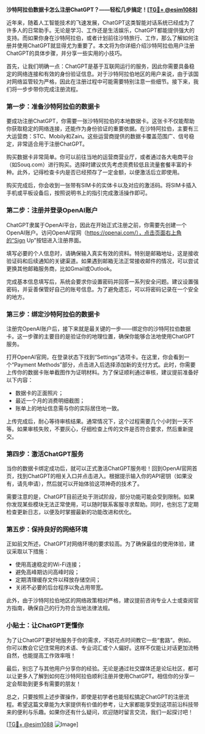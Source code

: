 **沙特阿拉伯数据卡怎么注册ChatGPT？——轻松几步搞定！[[TG💪+ @esim1088](https://t.me/s/esim1088)]**

近年来，随着人工智能技术的飞速发展，ChatGPT这类智能对话系统已经成为了许多人的日常助手。无论是学习、工作还是生活娱乐，ChatGPT都能提供强大的支持。而如果你身在沙特阿拉伯，或者计划前往沙特旅行、工作，那么了解如何注册并使用ChatGPT就显得尤为重要了。本文将为你详细介绍沙特阿拉伯用户注册ChatGPT的具体步骤，并分享一些实用的小技巧。

首先，让我们明确一点：ChatGPT是基于互联网运行的服务，因此你需要具备稳定的网络连接和有效的身份验证信息。对于沙特阿拉伯地区的用户来说，由于该国对网络监管较为严格，因此在注册过程中可能需要特别注意一些细节。接下来，我们将一步步带你完成注册流程。

### **第一步：准备沙特阿拉伯的数据卡**
要成功注册ChatGPT，你需要一张沙特阿拉伯的本地数据卡。这张卡不仅能帮助你获取稳定的网络连接，还能作为身份验证的重要依据。在沙特阿拉伯，主要有三大运营商：STC、Mobily和Zain。这些运营商提供的数据卡覆盖范围广、信号稳定，非常适合用于注册ChatGPT。

购买数据卡非常简单。你可以前往当地的运营商营业厅，或者通过各大电商平台（如Souq.com）进行购买。选择时建议优先考虑资费较低且流量套餐丰富的卡种。此外，记得检查卡内是否已经预存了一定金额，以便激活后立即使用。

购买完成后，你会收到一张带有SIM卡的实体卡以及对应的激活码。将SIM卡插入手机或平板设备后，按照说明书上的指引完成激活操作即可。

### **第二步：注册并登录OpenAI账户**
ChatGPT隶属于OpenAI平台，因此在开始正式注册之前，你需要先创建一个OpenAI账户。访问OpenAI官网（https://openai.com/），点击页面右上角的“Sign Up”按钮进入注册界面。

填写必要的个人信息时，请确保输入真实有效的资料。特别是邮箱地址，这是接收验证码和后续通知的关键渠道。如果遇到邮箱无法正常接收邮件的情况，可以尝试更换其他邮箱服务商，比如Gmail或Outlook。

完成基本信息填写后，系统会要求你设置密码并回答一系列安全问题。建议设置强密码，并妥善保管好自己的账号信息。为了避免遗忘，可以将密码记录在一个安全的地方。

### **第三步：绑定沙特阿拉伯的数据卡**
注册完OpenAI账户后，接下来就是最关键的一步——绑定你的沙特阿拉伯数据卡。这一步骤的主要目的是验证你的地理位置，确保你能够合法地使用ChatGPT服务。

打开OpenAI官网，在登录状态下找到“Settings”选项卡。在这里，你会看到一个“Payment Methods”部分，点击进入后选择添加新的支付方式。此时，你需要上传你的数据卡账单截图作为证明材料。为了保证顺利通过审核，建议提前准备好以下内容：

- 数据卡的正面照片；
- 最近一个月的消费明细截图；
- 账单上的地址信息需与你的实际居住地一致。

上传完成后，耐心等待审核结果。通常情况下，这个过程需要几个小时到一天不等。如果审核失败，不要灰心，仔细检查上传的文件是否符合要求，然后重新提交。

### **第四步：激活ChatGPT服务**
当你的数据卡绑定成功后，就可以正式激活ChatGPT服务啦！回到OpenAI官网首页，找到ChatGPT的相关入口并点击进入。根据提示输入你的API密钥（如果没有，请先申请），然后就可以开始体验这项神奇的技术了。

需要注意的是，ChatGPT目前还处于测试阶段，部分功能可能会受到限制。如果你发现某些模块无法正常使用，可以随时联系客服寻求帮助。同时，也别忘了定期检查更新日志，以便及时掌握最新的功能改进和优化。

### **第五步：保持良好的网络环境**
正如前文所述，ChatGPT对网络环境的要求较高。为了确保最佳的使用体验，建议采取以下措施：

- 使用高速稳定的Wi-Fi连接；
- 避免高峰期访问高峰时段；
- 定期清理缓存文件以释放存储空间；
- 关闭不必要的后台程序以免占用带宽。

此外，由于沙特阿拉伯地区的网络政策相对严格，建议提前咨询专业人士或查阅官方指南，确保自己的行为符合当地法律法规。

### **小贴士：让ChatGPT更懂你**
为了让ChatGPT更好地服务于你的需求，不妨花点时间教它一些“套路”。例如，你可以教会它记住常用的术语、专业词汇或个人偏好。这样不仅能让对话更加流畅自然，也能提高工作效率哦！

最后，别忘了与其他用户分享你的经验。无论是通过社交媒体还是论坛社区，都可以让更多人了解到如何在沙特阿拉伯顺利注册并使用ChatGPT。相信你的分享一定会帮助到更多有需要的朋友！

总之，只要按照上述步骤操作，即使是初学者也能轻松搞定ChatGPT的注册流程。希望这篇文章能为大家提供有价值的参考，让大家都能享受到这项前沿科技带来的便利与乐趣。如果你还有什么疑问，欢迎随时留言交流，我们一起探讨吧！

[[TG💪+ @esim1088](https://t.me/s/esim1088) ![Image](https://i.postimg.cc/4NQfJmqS/Snipaste-2025-05-13-00-14-12.png)]